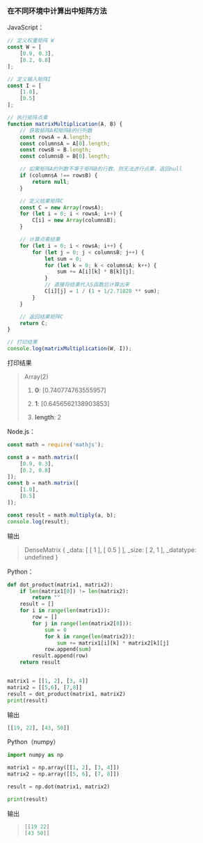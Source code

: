 ### 在不同环境中计算出中矩阵方法



JavaScript：

```js
// 定义权重矩阵 W
const W = [
    [0.9, 0.3],
    [0.2, 0.8]
];

// 定义输入矩阵I
const I = [
    [1.0],
    [0.5]
];

// 执行矩阵点乘
function matrixMultiplication(A, B) {
    // 获取矩阵A和矩阵B的行列数
    const rowsA = A.length;
    const columnsA = A[0].length;
    const rowsB = B.length;
    const columnsB = B[0].length;

    // 如果矩阵A的列数不等于矩阵B的行数，则无法进行点乘，返回null
    if (columnsA !== rowsB) {
        return null;
    }

    // 定义结果矩阵C
    const C = new Array(rowsA);
    for (let i = 0; i < rowsA; i++) {
        C[i] = new Array(columnsB);
    }

    // 计算点乘结果
    for (let i = 0; i < rowsA; i++) {
        for (let j = 0; j < columnsB; j++) {
            let sum = 0;
            for (let k = 0; k < columnsA; k++) {
                sum += A[i][k] * B[k][j];
            }
            // 直接将结果代入S函数后计算出来
            C[i][j] = 1 / (1 + 1/2.71828 ** sum);
        }
    }

    // 返回结果矩阵C
    return C;
}

// 打印结果
console.log(matrixMultiplication(W, I));
```

打印结果

> Array(2)
>
> 1. **0**: [0.740774763555957]
>
> 2. **1**: [0.6456562138903853]
>
> 3. **length**: 2



Node.js：

```js
const math = require('mathjs');

const a = math.matrix([
    [0.9, 0.3],
    [0.2, 0.8]
]);
const b = math.matrix([
    [1.0],
    [0.5]
]);

const result = math.multiply(a, b);
console.log(result);
```

输出

> DenseMatrix {
>   _data: [ [ 1 ], [ 0.5 ] ],
>   _size: [ 2, 1 ],
>   _datatype: undefined
> }

Python：

```python
def dot_product(matrix1, matrix2):
    if len(matrix1[0]) != len(matrix2):
        return ""
    result = []
    for i in range(len(matrix1)):
        row = []
        for j in range(len(matrix2[0])):
            sum = 0
            for k in range(len(matrix2)):
                sum += matrix1[i][k] * matrix2[k][j]
            row.append(sum)
        result.append(row)
    return result


matrix1 = [[1, 2], [3, 4]]
matrix2 = [[5,6], [7,8]]
result = dot_product(matrix1, matrix2)
print(result)
```

输出

```Python
[[19, 22], [43, 50]]
```



Python（numpy）

```Python
import numpy as np

matrix1 = np.array([[1, 2], [3, 4]])
matrix2 = np.array([[5, 6], [7, 8]])

result = np.dot(matrix1, matrix2)

print(result)
```

输出

> ```Python
> [[19 22]
> [43 50]]
> ```